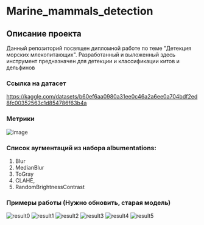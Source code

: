 # Marine_mammals_detection

## Описание проекта
Данный репозиторий посвящен дипломной работе по теме "Детекция морских млекопитающих". Разработанный и выложенный здесь инструмент предназначен для детекции и классификации китов и дельфинов
### Ссылка на датасет
https://kaggle.com/datasets/b60ef6aa0980a31ee0c46a2a6ee0a704bdf2ed8fc00352563c1d854786f63b4a
### Метрики
![image](https://github.com/Goolissimo/marine_mammals_detection_VKR/assets/113251478/3ce96c58-a92a-42ad-84c6-ef08829276bc)
### Список аугментаций из набора albumentations:
1)  Blur
2)  MedianBlur
3)  ToGray
4)  CLAHE,
5)  RandomBrightnessContrast
### Примеры работы (Нужно обновить, старая модель)
![result0](https://github.com/Goolissimo/marine_mammals_detection_VKR/assets/113251478/1cd00357-24dd-4f44-9998-4ba41adde38b)
![result1](https://github.com/Goolissimo/marine_mammals_detection_VKR/assets/113251478/b203e63f-1593-407d-a8a2-5d8dcfbeb45a)
![result2](https://github.com/Goolissimo/marine_mammals_detection_VKR/assets/113251478/46a47465-1ff6-495c-ab46-cc3c675f2e53)
![result3](https://github.com/Goolissimo/marine_mammals_detection_VKR/assets/113251478/95ed8b28-d1d1-44d3-902d-f76dc572f145)
![result4](https://github.com/Goolissimo/marine_mammals_detection_VKR/assets/113251478/24421902-fef8-4330-b96b-5dbfc04ed683)
![result5](https://github.com/Goolissimo/marine_mammals_detection_VKR/assets/113251478/ed559567-0f60-447e-b41d-1c2c422907ed)
